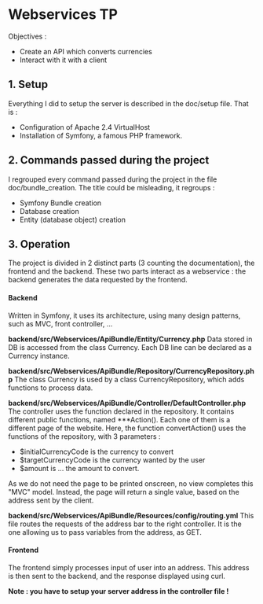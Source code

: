 # Webservices TP

Objectives :
- Create an API which converts currencies
- Interact with it with a client


## 1. Setup

Everything I did to setup the server is described in the doc/setup file.
That is : 
- Configuration of Apache 2.4 VirtualHost
- Installation of Symfony, a famous PHP framework.

## 2. Commands passed during the project

I regrouped every command passed during the project in the file doc/bundle_creation.
The title could be misleading, it regroups :
- Symfony Bundle creation
- Database creation
- Entity (database object) creation

## 3. Operation

The project is divided in 2 distinct parts (3 counting the documentation), the frontend and the backend.
These two parts interact as a webservice : the backend generates the data requested by the frontend.

#### Backend

Written in Symfony, it uses its architecture, using many design patterns, such as MVC, front controller, ...

**backend/src/Webservices/ApiBundle/Entity/Currency.php**
Data stored in DB is accessed from the class Currency. Each DB line can be declared as a Currency instance.

**backend/src/Webservices/ApiBundle/Repository/CurrencyRepository.php**
The class Currency is used by a class CurrencyRepository, which adds functions to process data.

**backend/src/Webservices/ApiBundle/Controller/DefaultController.php**
The controller uses the function declared in the repository.
It contains different public functions, named ***Action(). Each one of them is a different page of the website.
Here, the function convertAction() uses the functions of the repository, with 3 parameters : 
- $initialCurrencyCode is the currency to convert
- $targetCurrencyCode is the currency wanted by the user
- $amount is ... the amount to convert.

As we do not need the page to be printed onscreen, no view completes this "MVC" model.
Instead, the page will return a single value, based on the address sent by the client.

**backend/src/Webservices/ApiBundle/Resources/config/routing.yml**
This file routes the requests of the address bar to the right controller.
It is the one allowing us to pass variables from the address, as GET.


#### Frontend

The frontend simply processes input of user into an address. This address is then sent to the backend, and the response displayed using curl.

**Note : you have to setup your server address in the controller file !**